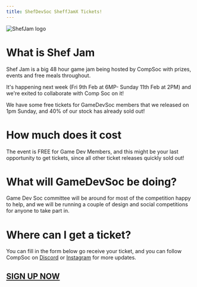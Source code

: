 ```yaml
---
title: ShefDevSoc SheffJamX Tickets!
---
```

![ShefJam logo](https://shefgamedevsoc.github.io/loom/resources/images/A012.jpg)

# What is Shef Jam
 Shef Jam is a big 48 hour game jam being hosted by CompSoc with prizes, events and free meals throughout.

It's happening next week (Fri 9th Feb at 6MP- Sunday 11th Feb at 2PM) and we're exited to collaborate with Comp Soc on it!

We have some free tickets for GameDevSoc members that we released on 1pm Sunday, and 40% of our stock has already sold out!

# How much does it cost
The event is FREE for Game Dev Members, and this might be your last opportunity to get tickets, since all other ticket releases quickly sold out!

# What will GameDevSoc be doing?
Game Dev Soc committee will be around for most of the competition happy to help, and we will be running a couple of design and social competitions for anyone to take part in.

# Where can I get a ticket?
You can fill in the form below go receive your ticket, and you can follow CompSoc on [Discord](https://discord.gg/k3rBKte) or [Instagram](https://instagram.com/shefcompsoc) for more updates. 


## [SIGN UP NOW](https://forms.gle/N4sj9WTskzeVeuZG9)
